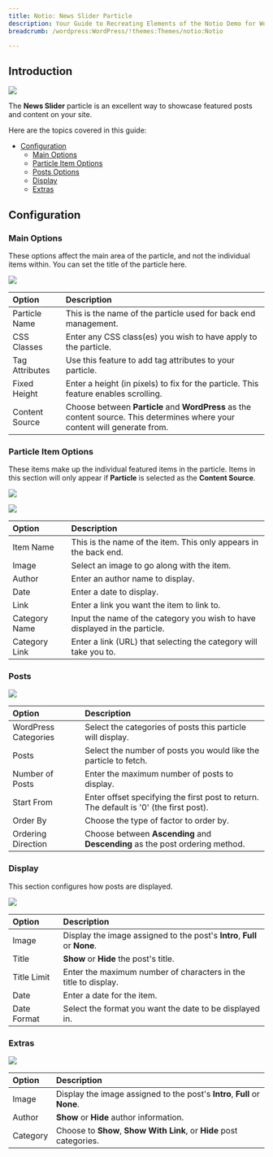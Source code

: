 ```yaml
---
title: Notio: News Slider Particle
description: Your Guide to Recreating Elements of the Notio Demo for WordPress
breadcrumb: /wordpress:WordPress/!themes:Themes/notio:Notio

---
```


## Introduction

![](assets/particle_newsslider1.jpeg)

The **News Slider** particle is an excellent way to showcase featured posts and content on your site.

Here are the topics covered in this guide:

* [Configuration](#configuration)
    - [Main Options](#main-options)
    - [Particle Item Options](#particle-item-options)
    - [Posts Options](#articles)
    - [Display](#display)
    - [Extras](#extras)

## Configuration

### Main Options 

These options affect the main area of the particle, and not the individual items within. You can set the title of the particle here.

![](assets/particle_newsslider2.jpeg)

| Option         | Description                                                                                                                 |
| :-----         | :-----                                                                                                                      |
| Particle Name  | This is the name of the particle used for back end management.                                                              |
| CSS Classes    | Enter any CSS class(es) you wish to have apply to the particle.                                                             |
| Tag Attributes | Use this feature to add tag attributes to your particle.                                                                    |
| Fixed Height   | Enter a height (in pixels) to fix for the particle. This feature enables scrolling.                                         |
| Content Source | Choose between **Particle** and **WordPress** as the content source. This determines where your content will generate from. |

### Particle Item Options

These items make up the individual featured items in the particle. Items in this section will only appear if **Particle** is selected as the **Content Source**.

![](assets/particle_newsslider3.jpeg)

![](assets/particle_newsslider4.jpeg)

| Option        | Description                                                                |
| :-----        | :-----                                                                     |
| Item Name     | This is the name of the item. This only appears in the back end.           |
| Image         | Select an image to go along with the item.                                 |
| Author        | Enter an author name to display.                                           |
| Date          | Enter a date to display.                                                   |
| Link          | Enter a link you want the item to link to.                                 |
| Category Name | Input the name of the category you wish to have displayed in the particle. |
| Category Link | Enter a link (URL) that selecting the category will take you to.           |

### Posts

![](assets/particle_newsslider5.jpeg)

| Option               | Description                                                                                                  |
| :-----               | :-----                                                                                                       |
| WordPress Categories | Select the categories of posts this particle will display.                                                |
| Posts                | Select the number of posts you would like the particle to fetch.                                          |
| Number of Posts      | Enter the maximum number of posts to display.                                                             |
| Start From           | Enter offset specifying the first post to return. The default is '0' (the first post).                 |
| Order By             | Choose the type of factor to order by.                                                                       |
| Ordering Direction   | Choose between **Ascending** and **Descending** as the post ordering method.                              |

### Display

This section configures how posts are displayed.

![](assets/particle_newsslider6.jpeg)

| Option          | Description                                                                  |
| :-----          | :-----                                                                       |
| Image           | Display the image assigned to the post's **Intro**, **Full** or **None**. |
| Title           | **Show** or **Hide** the post's title.                                    |
| Title Limit     | Enter the maximum number of characters in the title to display.              |
| Date            | Enter a date for the item.                                                   |
| Date Format     | Select the format you want the date to be displayed in.                      |

### Extras

![](assets/particle_newsslider7.jpeg)

| Option   | Description                                                                  |
| :-----   | :-----                                                                       |
| Image    | Display the image assigned to the post's **Intro**, **Full** or **None**. |
| Author   | **Show** or **Hide** author information.                                     |
| Category | Choose to **Show**, **Show With Link**, or **Hide** post categories.      |
